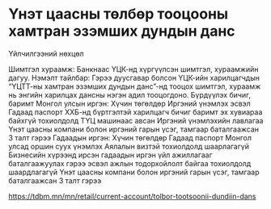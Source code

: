 # Үнэт цаасны төлбөр тооцооны хамтран эзэмших дундын данс  
Үйлчилгээний нөхцөл

Шимтгэл хураамж:
Банкнаас ҮЦК-нд хүргүүлсэн шимтгэл, хураамжийн дагуу.
Нэмэлт тайлбар: Гэрээ дуусгавар болсон ҮЦК-ийн харилцагчдын “ҮЦТТ-ны хамтран эзэмших дундын данс”-нд тооцох шимтгэл, хураамж нь энгийн харилцах дансны нэгэн адил тооцогдоно.
Бүрдүүлэх бичиг, баримт
Монгол улсын иргэн:
Хүчин төгөлдөр Иргэний үнэмлэх эсвэл Гадаад паспорт
ХХБ-нд бүртгэлтэй харилцагч бичиг баримт эх хувиараа байхгүй тохиолдолд ТҮЦ машинаас авсан Иргэний үнэмлэхийн лавлагаа
Үнэт цаасны компани болон иргэний гарын үсэг, тамгаар баталгаажсан 3 талт гэрээ
Гадаадын иргэн:
Хүчин төгөлдөр Гадаад паспорт
Монгол улсад оршин суух үнэмлэх
Аялалын визтэй тохиолдолд шаарлагагүй
Бизнесийн хүрээнд ирсэн гадаадын иргэн үйл ажиллагааг баталгаажуулах гэрээ эсвэл ажлын тодорхойлолт байгаа тохиолдолд шаардлагагүй
Үнэт цаасны компани болон иргэний гарын үсэг, тамгаар баталгаажсан 3 талт гэрээ

https://tdbm.mn/mn/retail/current-account/tolbor-tootsoonii-dundiin-dans

